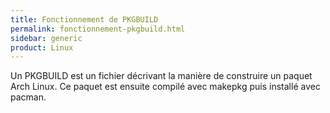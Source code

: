 ```yaml
---
title: Fonctionnement de PKGBUILD
permalink: fonctionnement-pkgbuild.html
sidebar: generic
product: Linux
---
```


Un PKGBUILD est un fichier décrivant la manière de construire un paquet Arch Linux.
Ce paquet est ensuite compilé avec makepkg puis installé avec pacman.
